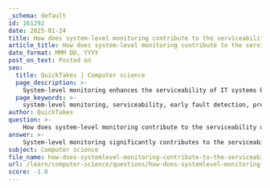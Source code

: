 ```yaml
---
_schema: default
id: 161292
date: 2025-01-24
title: How does system-level monitoring contribute to the serviceability of a system?
article_title: How does system-level monitoring contribute to the serviceability of a system?
date_format: MMM DD, YYYY
post_on_text: Posted on
seo:
  title: QuickTakes | Computer science
  page_description: >-
    System-level monitoring enhances the serviceability of IT systems by enabling early fault detection, predictive maintenance, and providing real-time insights, ensuring reliability and high availability.
  page_keywords: >-
    system-level monitoring, serviceability, early fault detection, predictive maintenance, real-time insights, service level objectives, simplified diagnosis, comprehensive monitoring, continuous improvement, high availability
author: QuickTakes
question: >-
    How does system-level monitoring contribute to the serviceability of a system?
answer: >-
    System-level monitoring significantly contributes to the serviceability of a system in several ways:\n\n1. **Early Fault Detection**: System-level monitoring enables the early detection of faults and anomalies within the system. By continuously analyzing performance metrics such as CPU usage, memory utilization, disk I/O operations, and network traffic, potential issues can be identified before they escalate into critical failures. This proactive approach minimizes downtime and enhances overall system availability.\n\n2. **Predictive Maintenance**: Leveraging advanced analytics and monitoring tools, system-level monitoring supports predictive maintenance strategies. By analyzing data collected from system sensors and logs, organizations can forecast potential failures and schedule repairs during non-critical times. This not only optimizes system performance but also reduces the impact of maintenance activities on business operations.\n\n3. **Real-time Insights**: System-level monitoring provides real-time insights into system performance, allowing IT teams to quickly detect and resolve issues that may affect user experience. For instance, monitoring server uptime and application response times ensures that any disruptions are addressed promptly, maintaining service continuity.\n\n4. **Service Level Objectives (SLOs)**: The integration of observability with Service Level Objectives (SLOs) allows organizations to measure and optimize system performance effectively. By establishing meaningful service-level indicators (SLIs) and continuously monitoring them, teams can align their maintenance efforts with organizational goals, ensuring that the system meets agreed performance levels.\n\n5. **Simplified Diagnosis and Repair**: Serviceability is defined by the simplicity and speed with which a system can be repaired or maintained. System-level monitoring facilitates easier diagnosis of issues when they arise, allowing for quicker resolution and reducing the time to repair. This is crucial for maintaining high availability and reliability.\n\n6. **Comprehensive Monitoring**: As IT systems become more complex, system-level monitoring encompasses a broader range of components and interactions. This holistic view helps in identifying interdependencies and potential bottlenecks, ensuring that all parts of the system are functioning optimally.\n\n7. **Continuous Improvement**: Regularly reviewing monitoring processes and analyzing performance data fosters a culture of continuous improvement. Organizations can refine their monitoring strategies over time, adapting to changes in technology and business needs, which ultimately enhances system serviceability.\n\nIn summary, system-level monitoring is essential for maintaining the reliability, availability, and serviceability of IT systems. By enabling early fault detection, supporting predictive maintenance, providing real-time insights, and simplifying diagnosis and repair, it plays a critical role in ensuring that systems operate efficiently and effectively.
subject: Computer science
file_name: how-does-systemlevel-monitoring-contribute-to-the-serviceability-of-a-system.md
url: /learn/computer-science/questions/how-does-systemlevel-monitoring-contribute-to-the-serviceability-of-a-system
score: -1.0
---
```


&nbsp;